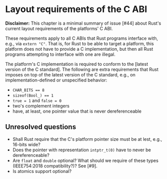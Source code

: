 # Layout requirements of the C ABI

**Disclaimer:** This chapter is a minimal summary of issue [#44] about Rust's
current layout requirements of the platforms' C ABI.

These requirements apply to all C ABIs that Rust programs interface with, e.g.,
via `extern "C"`. That is, for Rust to be able to target a platform, this
platform does not have to provide a C implementation, but then all Rust programs
attempting to interface with one are illegal.

The platform's C implementation is required to conform to the [latest version of
the C standard]. The following are extra requirements that Rust imposes on top
of the latest version of the C standard, e.g., on implementation-defined or
unspecified behavior:

* `CHAR_BITS == 8`
* `sizeof(Bool_) == 1`
* `true = 1` and `false = 0`
* two's complement integers
* have, at least, one pointer value that is never dereferenceable

## Unresolved questions

* Shall Rust require that the C's platform pointer size must be at lest, e.g.,
  16-bits wide?
* Does the pointer with representation `intptr_t(0)` have to never be
  dereferenceable?
* Are `float` and `double` optional? What should we require of these types
  (IEEE754:2018 compatibility?)? See [#9].
* Is atomics support optional?
  
[latest_c_std]: http://www.open-std.org/jtc1/sc22/wg14/www/abq/c17_updated_proposed_fdis.pdf
